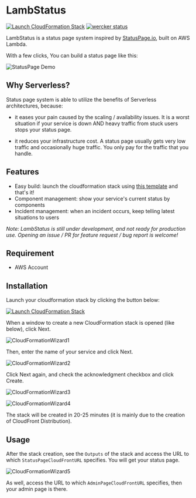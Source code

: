 # LambStatus

[![Launch CloudFormation Stack](https://s3.amazonaws.com/cloudformation-examples/cloudformation-launch-stack.png)](https://console.aws.amazon.com/cloudformation/home#/stacks/new?stackName=StatusPage&templateURL=https://s3-ap-northeast-1.amazonaws.com/lambstatus/cf-template/0.0.1/lamb-status.yml)
[![wercker status](https://app.wercker.com/status/fcb6fb7398629e934ae0538737021d14/s/master "wercker status")](https://app.wercker.com/project/byKey/fcb6fb7398629e934ae0538737021d14)

LambStatus is a status page system inspired by [StatusPage.io](https://www.statuspage.io/), built on AWS Lambda.

With a few clicks, You can build a status page like this:

![StatusPage Demo](https://raw.githubusercontent.com/wiki/ks888/LambStatus/images/StatusPageDemo1.png)

## Why Serverless?

Status page system is able to utilize the benefits of Serverless architectures, because:

* it eases your pain caused by the scaling / availability issues. It is a worst situation if your service is down AND heavy traffic from stuck users stops your status page.

* it reduces your infrastructure cost. A status page usually gets very low traffic and occasionally huge traffic. You only pay for the traffic that you handle.

## Features

* Easy build: launch the cloudformation stack using [this template](https://s3-ap-northeast-1.amazonaws.com/lambstatus/cf-template/0.0.1/lamb-status.yml) and that's it!
* Component management: show your service's current status by components
* Incident management: when an incident occurs, keep telling latest situations to users

*Note: LambStatus is still under development, and not ready for production use. Opening an issue / PR for feature request / bug report is welcome!*

## Requirement

* AWS Account

## Installation

Launch your cloudformation stack by clicking the button below:

[![Launch CloudFormation Stack](https://s3.amazonaws.com/cloudformation-examples/cloudformation-launch-stack.png)](https://console.aws.amazon.com/cloudformation/home#/stacks/new?stackName=StatusPage&templateURL=https://s3-ap-northeast-1.amazonaws.com/lambstatus/cf-template/0.0.1/lamb-status.yml)

When a window to create a new CloudFormation stack is opened (like below), click Next.

![CloudFormationWizard1](https://raw.githubusercontent.com/wiki/ks888/LambStatus/images/CloudFormationWizard1.png)

Then, enter the name of your service and click Next.

![CloudFormationWizard2](https://raw.githubusercontent.com/wiki/ks888/LambStatus/images/CloudFormationWizard2.png)

Click Next again, and check the acknowledgment checkbox and click Create.

![CloudFormationWizard3](https://raw.githubusercontent.com/wiki/ks888/LambStatus/images/CloudFormationWizard3.png)

![CloudFormationWizard4](https://raw.githubusercontent.com/wiki/ks888/LambStatus/images/CloudFormationWizard4.png)

The stack will be created in 20-25 minutes (it is mainly due to the creation of CloudFront Distribution).

## Usage

After the stack creation, see the `Outputs` of the stack and access the URL to which `StatusPageCloudFrontURL` specifies. You will get your status page.

![CloudFormationWizard5](https://raw.githubusercontent.com/wiki/ks888/LambStatus/images/CloudFormationWizard5.png)

As well, access the URL to which `AdminPageCloudFrontURL` specifies, then your admin page is there.
